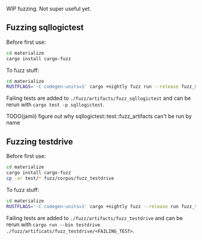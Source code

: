 WIP fuzzing. Not super useful yet.

## Fuzzing sqllogictest

Before first use:

``` sh
cd materialize
cargo install cargo-fuzz
```

To fuzz stuff:

``` sh
cd materialize
RUSTFLAGS='-C codegen-units=1' cargo +nightly fuzz run --release fuzz_sqllogictest
```

Failing tests are added to `./fuzz/artifacts/fuzz_sqllogictest` and can be rerun with `cargo test -p sqllogictest`.

TODO(jamii) figure out why sqllogictest::test::fuzz_artifacts can't be run by name

## Fuzzing testdrive

Before first use:

``` sh
cd materialize
cargo install cargo-fuzz
cp -ar test/* fuzz/corpus/fuzz_testdrive
```

To fuzz stuff:

``` sh
cd materialize
RUSTFLAGS='-C codegen-units=1' cargo +nightly fuzz --release run fuzz_testdriver
```

Failing tests are added to `./fuzz/artifacts/fuzz_testdrive` and can be rerun with `cargo run --bin testdrive ./fuzz/artificats/fuzz_testdrive/<FAILING_TEST>`.
